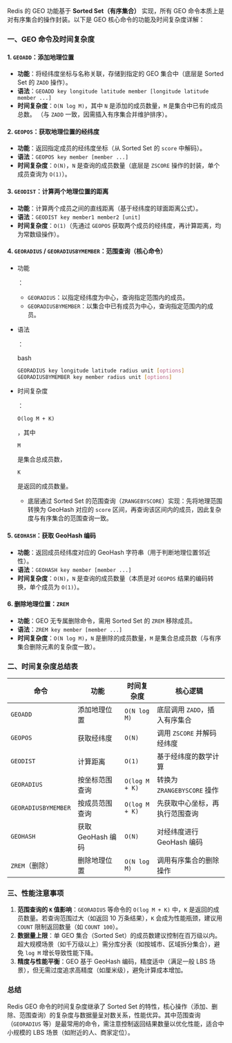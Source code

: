 Redis 的 GEO 功能基于 **Sorted Set（有序集合）** 实现，所有 GEO 命令本质上是对有序集合的操作封装。以下是 GEO 核心命令的功能及时间复杂度详解：

### 一、GEO 命令及时间复杂度

#### 1. `GEOADD`：添加地理位置

- **功能**：将经纬度坐标与名称关联，存储到指定的 GEO 集合中（底层是 Sorted Set 的 `ZADD` 操作）。
- **语法**：`GEOADD key longitude latitude member [longitude latitude member ...]`
- **时间复杂度**：`O(N log M)`，其中 `N` 是添加的成员数量，`M` 是集合中已有的成员总数。
  （与 `ZADD` 一致，因需插入有序集合并维护排序）。

#### 2. `GEOPOS`：获取地理位置的经纬度

- **功能**：返回指定成员的经纬度坐标（从 Sorted Set 的 `score` 中解码）。
- **语法**：`GEOPOS key member [member ...]`
- **时间复杂度**：`O(N)`，`N` 是查询的成员数量（底层是 `ZSCORE` 操作的封装，单个成员查询为 `O(1)`）。

#### 3. `GEODIST`：计算两个地理位置的距离

- **功能**：计算两个成员之间的直线距离（基于经纬度的球面距离公式）。
- **语法**：`GEODIST key member1 member2 [unit]`
- **时间复杂度**：`O(1)`（先通过 `GEOPOS` 获取两个成员的经纬度，再计算距离，均为常数级操作）。

#### 4. `GEORADIUS` / `GEORADIUSBYMEMBER`：范围查询（核心命令）

- 功能

  ：

  - `GEORADIUS`：以指定经纬度为中心，查询指定范围内的成员。
  - `GEORADIUSBYMEMBER`：以集合中已有成员为中心，查询指定范围内的成员。

- 语法

  ：

  bash

  

  

  

  

  

  ```bash
  GEORADIUS key longitude latitude radius unit [options]
  GEORADIUSBYMEMBER key member radius unit [options]
  ```

- 时间复杂度

  ：

  ```
  O(log M + K)
  ```

  ，其中

   

  ```
  M
  ```

   

  是集合总成员数，

  ```
  K
  ```

   

  是返回的成员数量。

  - 底层通过 Sorted Set 的范围查询（`ZRANGEBYSCORE`）实现：先将地理范围转换为 GeoHash 对应的 `score` 区间，再查询该区间内的成员，因此复杂度与有序集合的范围查询一致。

#### 5. `GEOHASH`：获取 GeoHash 编码

- **功能**：返回成员经纬度对应的 GeoHash 字符串（用于判断地理位置邻近性）。
- **语法**：`GEOHASH key member [member ...]`
- **时间复杂度**：`O(N)`，`N` 是查询的成员数量（本质是对 `GEOPOS` 结果的编码转换，单个成员为 `O(1)`）。

#### 6. 删除地理位置：`ZREM`

- **功能**：GEO 无专属删除命令，需用 Sorted Set 的 `ZREM` 移除成员。
- **语法**：`ZREM key member [member ...]`
- **时间复杂度**：`O(N log M)`，`N` 是删除的成员数量，`M` 是集合总成员数（与有序集合删除元素的复杂度一致）。

### 二、时间复杂度总结表

| 命令                | 功能              | 时间复杂度     | 核心逻辑                       |
| ------------------- | ----------------- | -------------- | ------------------------------ |
| `GEOADD`            | 添加地理位置      | `O(N log M)`   | 底层调用 `ZADD`，插入有序集合  |
| `GEOPOS`            | 获取经纬度        | `O(N)`         | 调用 `ZSCORE` 并解码经纬度     |
| `GEODIST`           | 计算距离          | `O(1)`         | 基于经纬度的数学计算           |
| `GEORADIUS`         | 按坐标范围查询    | `O(log M + K)` | 转换为 `ZRANGEBYSCORE` 操作    |
| `GEORADIUSBYMEMBER` | 按成员范围查询    | `O(log M + K)` | 先获取中心坐标，再执行范围查询 |
| `GEOHASH`           | 获取 GeoHash 编码 | `O(N)`         | 对经纬度进行 GeoHash 编码      |
| `ZREM`（删除）      | 删除地理位置      | `O(N log M)`   | 调用有序集合的删除操作         |

### 三、性能注意事项

1. **范围查询的 `K` 值影响**：`GEORADIUS` 等命令的 `O(log M + K)` 中，`K` 是返回的成员数量。若查询范围过大（如返回 10 万条结果），`K` 会成为性能瓶颈，建议用 `COUNT` 限制返回数量（如 `COUNT 100`）。
2. **数据量上限**：单 GEO 集合（Sorted Set）的成员数建议控制在百万级以内。超大规模场景（如千万级以上）需分库分表（如按城市、区域拆分集合），避免 `log M` 增长导致性能下降。
3. **精度与性能平衡**：GEO 基于 GeoHash 编码，精度适中（满足一般 LBS 场景），但无需过度追求高精度（如厘米级），避免计算成本增加。

### 总结

Redis GEO 命令的时间复杂度继承了 Sorted Set 的特性，核心操作（添加、删除、范围查询）的复杂度与数据量呈对数关系，性能优异。其中范围查询（`GEORADIUS` 等）是最常用的命令，需注意控制返回结果数量以优化性能，适合中小规模的 LBS 场景（如附近的人、商家定位）。